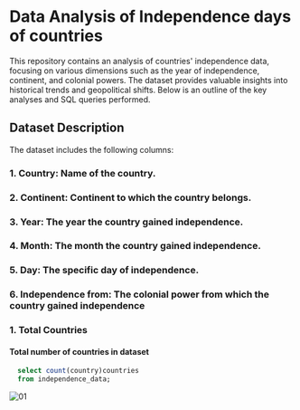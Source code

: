 # Data Analysis of Independence days of countries

This repository contains an analysis of countries' independence data, focusing on various dimensions such as the year of independence, continent, and colonial powers. The dataset provides valuable insights into historical trends and geopolitical shifts. Below is an outline of the key analyses and SQL queries performed.

## Dataset Description
The dataset includes the following columns:

### 1. Country: Name of the country.
### 2. Continent: Continent to which the country belongs.
### 3. Year: The year the country gained independence.
### 4. Month: The month the country gained independence.
### 5. Day: The specific day of independence.
### 6. Independence from: The colonial power from which the country gained independence

### 1. Total Countries

#### Total number of countries in dataset

```sql
  select count(country)countries
  from independence_data;
```

![01](https://github.com/MoaviaMahmood/Independence-days-of-countries/assets/168455506/c60c1ae1-b0e9-4fb4-a57a-1c0238ae1aed)

